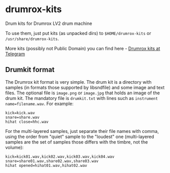 # drumrox-kits
Drum kits for Drumrox LV2 drum machine

To use them, just put kits (as unpacked dirs) to ```$HOME/drumrox-kits``` or ```/usr/share/drumrox-kits```.

More kits (possibly not Public Domain) you can find here - [Drumrox kits at Telegram](https://t.me/drumrox_kits)


## Drumkit format

The Drumrox kit format is very simple. The drum kit is a directory with samples (in formats those supported by libsndfile) and some image and text files. The optional file is ```image.png``` or ```image.jpg``` that holds an image of the drum kit. The mandatory file is ```drumkit.txt``` with lines such as ```instrument name=filename.wav```. For example:

```
kick=kick.wav
snare=share.wav
hihat close=hhc.wav
```

For the multi-layered samples, just separate their file names with comma, using the order from "quiet" sample to the "loudest" one (multi-layered samples are the set of samples those differs with the timbre, not the volume):


```
kick=kick01.wav,kick02.wav,kick03.wav,kick04.wav
snare=share01.wav,share02.wav,share03.wav
hihat opened=hihat01.wav,hihat02.wav
```
